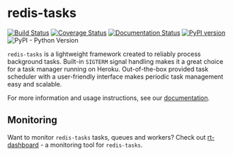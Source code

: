 # redis-tasks

[![Build Status](https://travis-ci.com/djangsters/redis-tasks.svg?branch=master)](https://travis-ci.com/djangsters/redis-tasks)
[![Coverage Status](https://coveralls.io/repos/github/djangsters/redis-tasks/badge.svg?branch=master)](https://coveralls.io/github/djangsters/redis-tasks?branch=master)
[![Documentation Status](https://readthedocs.org/projects/redis-tasks/badge/?version=latest)](https://redis-tasks.readthedocs.io/en/latest/?badge=latest)
[![PyPI version](https://badge.fury.io/py/redis-tasks.svg)](https://badge.fury.io/py/redis-tasks)
![PyPI - Python Version](https://img.shields.io/pypi/pyversions/redis-tasks)

`redis-tasks` is a lightweight framework created to reliably process background 
tasks. Built-in `SIGTERM` signal handling makes it a great choice for a task 
manager running on Heroku. Out-of-the-box provided task scheduler with a 
user-friendly interface makes periodic task management easy and scalable.

For more information and usage instructions, see our [documentation](
https://redis-tasks.readthedocs.io/en/latest/).

## Monitoring
Want to monitor `redis-tasks` tasks, queues and workers? Check out [rt-dashboard](
https://github.com/djangsters/rt-dashboard) - a monitoring tool for `redis-tasks`.
